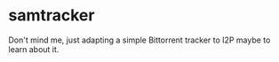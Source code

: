 # samtracker

Don't mind me, just adapting a simple Bittorrent tracker to I2P maybe to learn
about it.